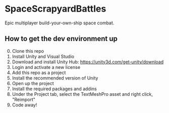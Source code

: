 ﻿# SpaceScrapyardBattles
Epic multiplayer build-your-own-ship space combat.

## How to get the dev environment up
0. Clone this repo
1. Install Unity and Visual Studio
  1. Download and install Unity Hub: https://unity3d.com/get-unity/download
  2. Login and activate a new license
  3. Add this repo as a project
  4. Install the recommended version of Unity
2. Open up the project
3. Install the required packages and addins
  1. Under the Project tab, select the TextMeshPro asset and right click, "Reimport"
4. Code away!
  
